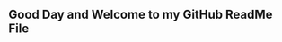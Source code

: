 ## Good Day and Welcome to my GitHub ReadMe File

<!--
**Redsoxin7/Redsoxin7** is a ✨ _special_ ✨ repository because its `README.md` (this file) appears on your GitHub profile.

Here are some ideas to get you started:

# 🔭 I’m currently working on the course work for the Code:You class in the Great State of Kentucky (go BIG BLUE!).
# 🌱 I’m currently learning how to work in GitHub.
- 👯 I’m looking to collaborate on ...
- 🤔 I’m looking for help with ...
- 💬 Ask me about ...
- 📫 How to reach me: ...
- 😄 Pronouns: ...
- ⚡ Fun fact: ...
-->
